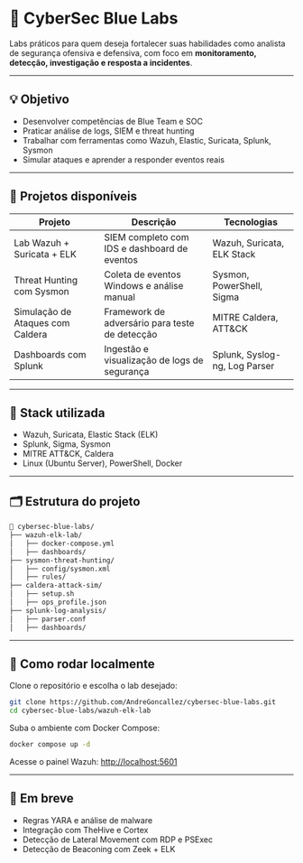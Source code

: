 # 🔐 CyberSec Blue Labs

Labs práticos para quem deseja fortalecer suas habilidades como analista de segurança ofensiva e defensiva, com foco em **monitoramento, detecção, investigação e resposta a incidentes**.

---

## 💡 Objetivo

- Desenvolver competências de Blue Team e SOC
- Praticar análise de logs, SIEM e threat hunting
- Trabalhar com ferramentas como Wazuh, Elastic, Suricata, Splunk, Sysmon
- Simular ataques e aprender a responder eventos reais

---

## 🚀 Projetos disponíveis

| Projeto | Descrição | Tecnologias |
|---------|-----------|-------------|
| Lab Wazuh + Suricata + ELK | SIEM completo com IDS e dashboard de eventos | Wazuh, Suricata, ELK Stack |
| Threat Hunting com Sysmon | Coleta de eventos Windows e análise manual | Sysmon, PowerShell, Sigma |
| Simulação de Ataques com Caldera | Framework de adversário para teste de detecção | MITRE Caldera, ATT&CK |
| Dashboards com Splunk | Ingestão e visualização de logs de segurança | Splunk, Syslog-ng, Log Parser |

---

## 🧰 Stack utilizada

- Wazuh, Suricata, Elastic Stack (ELK)  
- Splunk, Sigma, Sysmon  
- MITRE ATT&CK, Caldera  
- Linux (Ubuntu Server), PowerShell, Docker

---

## 🗂️ Estrutura do projeto

```bash
📁 cybersec-blue-labs/
├── wazuh-elk-lab/
│   ├── docker-compose.yml
│   ├── dashboards/
├── sysmon-threat-hunting/
│   ├── config/sysmon.xml
│   ├── rules/
├── caldera-attack-sim/
│   ├── setup.sh
│   ├── ops_profile.json
├── splunk-log-analysis/
│   ├── parser.conf
│   ├── dashboards/
```

---

## 🧠 Como rodar localmente

Clone o repositório e escolha o lab desejado:

```bash
git clone https://github.com/AndreGoncallez/cybersec-blue-labs.git
cd cybersec-blue-labs/wazuh-elk-lab
```

Suba o ambiente com Docker Compose:

```bash
docker compose up -d
```

Acesse o painel Wazuh: [http://localhost:5601](http://localhost:5601)

---

## 🧪 Em breve

- Regras YARA e análise de malware
- Integração com TheHive e Cortex
- Detecção de Lateral Movement com RDP e PSExec
- Detecção de Beaconing com Zeek + ELK
